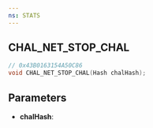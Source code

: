 ```yaml
---
ns: STATS
---
```

## CHAL_NET_STOP_CHAL

```c
// 0x43B0163154A50C86
void CHAL_NET_STOP_CHAL(Hash chalHash);
```

## Parameters
* **chalHash**:
